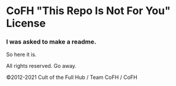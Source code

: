 CoFH "This Repo Is Not For You" License
===
### I was asked to make a readme.

So here it is.

All rights reserved. Go away.

©2012-2021 Cult of the Full Hub / Team CoFH / CoFH